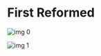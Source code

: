 # First Reformed

![img 0](https://i.imgur.com/Qvmr0CB.jpg)

![img 1](https://i.imgur.com/t7FCr80.png)


